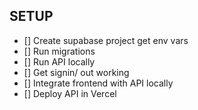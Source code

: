 
## SETUP
- [] Create supabase project get env vars
- [] Run migrations
- [] Run API locally
- [] Get signin/ out working
- [] Integrate frontend with API locally
- [] Deploy API in Vercel
